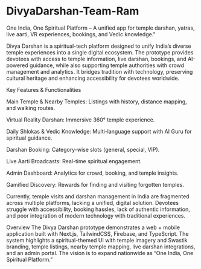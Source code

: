 # DivyaDarshan-Team-Ram
One India, One Spiritual Platform – A unified app for temple darshan, yatras, live aarti, VR experiences, bookings, and Vedic knowledge."

Divya Darshan is a spiritual-tech platform designed to unify India’s diverse temple experiences into a single digital ecosystem. The prototype provides devotees with access to temple information, live darshan, bookings, and AI-powered guidance, while also supporting temple authorities with crowd management and analytics. It bridges tradition with technology, preserving cultural heritage and enhancing accessibility for devotees worldwide.

Key Features & Functionalities

Main Temple & Nearby Temples: Listings with history, distance mapping, and walking routes.

Virtual Reality Darshan: Immersive 360° temple experience.

Daily Shlokas & Vedic Knowledge: Multi-language support with AI Guru for spiritual guidance.

Darshan Booking: Category-wise slots (general, special, VIP).

Live Aarti Broadcasts: Real-time spiritual engagement.

Admin Dashboard: Analytics for crowd, booking, and temple insights.

Gamified Discovery: Rewards for finding and visiting forgotten temples.

Currently, temple visits and darshan management in India are fragmented across multiple platforms, lacking a unified, digital solution. Devotees struggle with accessibility, booking hassles, lack of authentic information, and poor integration of modern technology with traditional experiences.

Overview
The Divya Darshan prototype demonstrates a web + mobile application built with Next.js, TailwindCSS, Firebase, and TypeScript. The system highlights a spiritual-themed UI with temple imagery and Swastik branding, temple listings, nearby temple mapping, live darshan integrations, and an admin portal. The vision is to expand nationwide as “One India, One Spiritual Platform.”

